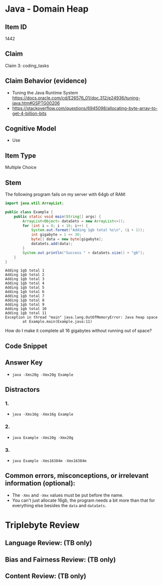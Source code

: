 # Java - Domain Heap

## Item ID
1442

## Claim
Claim 3: coding_tasks


## Claim Behavior (evidence)

* Tuning the Java Runtime System https://docs.oracle.com/cd/E26576_01/doc.312/e24936/tuning-java.htm#GSPTG00206
* https://stackoverflow.com/questions/6945098/allocating-byte-array-to-get-4-billion-bits

## Cognitive Model
* Use

## Item Type
Multiple Choice

## Stem
The following program fails on my server with 64gb of RAM:
```java
import java.util.ArrayList;

public class Example {
    public static void main(String[] args) {
        ArrayList<Object> dataSets = new ArrayList<>();
        for (int i = 0; i < 16; i++) {
            System.out.format("Adding 1gb total %s\n", (i + 1));
            int gigabyte = 1 << 30;
            byte[] data = new byte[gigabyte];
            dataSets.add(data);
        }
        System.out.println("Success " + dataSets.size() + "gb");
    }
}
```

```
Adding 1gb total 1
Adding 1gb total 2
Adding 1gb total 3
Adding 1gb total 4
Adding 1gb total 5
Adding 1gb total 6
Adding 1gb total 7
Adding 1gb total 8
Adding 1gb total 9
Adding 1gb total 10
Adding 1gb total 11
Exception in thread "main" java.lang.OutOfMemoryError: Java heap space
        at Example.main(Example.java:11)
```

How do I make it complete all 16 gigabytes without running out of space?

## Code Snippet

## Answer Key
* `java -Xms20g -Xmx20g Example`

## Distractors

### 1.
* `java -Xms16g -Xmx16g Example`

### 2.
* `java Example -Xms20g -Xmx20g`

### 3.
* `java Example -Xms16384m -Xmx16384m`

## Common errors, misconceptions, or irrelevant information (optional):
* The `-Xms` and `-Xmx` values must be put before the name.
* You can't just allocate 16gb, the program needs a bit more than that for everything else besides the `data` and `dataSets`.

# Triplebyte Review

## Language Review: (TB only)

## Bias and Fairness Review: (TB only)

## Content Review: (TB only)
